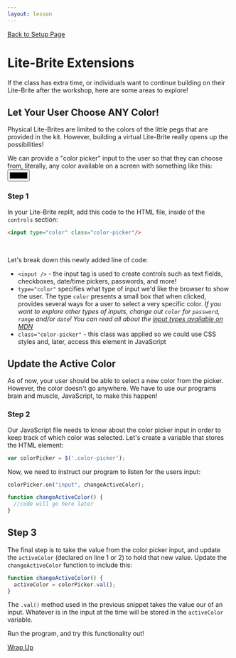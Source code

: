 ```yaml
---
layout: lesson
---
```


<a href="../">Back to Setup Page</a>

# Lite-Brite Extensions

If the class has extra time, or individuals want to continue building on their Lite-Brite after the workshop, here are some areas to explore!

## Let Your User Choose ANY Color!

Physical Lite-Brites are limited to the colors of the little pegs that are provided in the kit. However, building a virtual Lite-Brite really opens up the possibilities!

We can provide a "color picker" input to the user so that they can choose from, literally, any color available on a screen with something like this: <input class="color-picker" type="color" />

### Step 1

In your Lite-Brite replit, add this code to the HTML file, inside of the `controls` section:

```html
<input type="color" class="color-picker"/>
```

<br>

Let's break down this newly added line of code:
- `<input />` - the input tag is used to create controls such as text fields, checkboxes, date/time pickers, passwords, and more!
- `type="color"` specifies what type of input we'd like the browser to show the user. The type `color` presents a small box that when clicked, provides several ways for a user to select a very specific color. _If you want to explore other types of inputs, change out `color` for `password`, `range` and/or `date`! You can read all about the [input types available on MDN](https://developer.mozilla.org/en-US/docs/Web/HTML/Element/input)_
- `class="color-picker"` - this class was applied so we could use CSS styles and, later, access this element in JavaScript

## Update the Active Color

As of now, your user should be able to select a new color from the picker. However, the color doesn't go anywhere. We have to use our programs brain and muscle, JavaScript, to make this happen!

### Step 2

Our JavaScript file needs to know about the color picker input in order to keep track of which color was selected. Let's create a variable that stores the HTML element:

```js
var colorPicker = $('.color-picker');
```

Now, we need to instruct our program to listen for the users input:

```js
colorPicker.on("input", changeActiveColor);

function changeActiveColor() {
  //code will go here later
}
```

## Step 3

The final step is to take the value from the color picker input, and update the `activeColor` (declared on line 1 or 2) to hold that new value. Update the `changeActiveColor` function to include this:


```js
function changeActiveColor() {
  activeColor = colorPicker.val();
}
```

The `.val()` method used in the previous snippet takes the value our of an input. Whatever is in the input at the time will be stored in the `activeColor` variable.

Run the program, and try this functionality out!

<a href="../wrap-up">Wrap Up</a>
